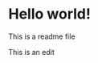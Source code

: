 <!DOCTYPE html>
<html>
<head>
<title>Hello World!</title>
</head>
<body>

<h1>Hello world!</h1>
<p>This is a readme file</p>
<p>This is an edit</p>

</body>
</html>
